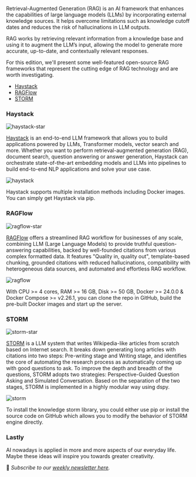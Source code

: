 Retrieval-Augmented Generation (RAG) is an AI framework that enhances the capabilities of large language models (LLMs) by incorporating external knowledge sources. It helps overcome limitations such as knowledge cutoff dates and reduces the risk of hallucinations in LLM outputs.

RAG works by retrieving relevant information from a knowledge base and using it to augment the LLM’s input, allowing the model to generate more accurate, up-to-date, and contextually relevant responses.

For this edition, we'll present some well-featured open-source RAG frameworks that represent the cutting edge of RAG technology and are worth investigating.

-   [Haystack](#haystack)
-   [RAGFlow](#ragflow)
-   [STORM](#storm)

### Haystack

![haystack-star](/assets/blog/rag-frameworks/haystack-star.webp)

[Haystack](https://github.com/deepset-ai/haystack) is an end-to-end LLM framework that allows you to build applications powered by LLMs, Transformer models, vector search and more. Whether you want to perform retrieval-augmented generation (RAG), document search, question answering or answer generation, Haystack can orchestrate state-of-the-art embedding models and LLMs into pipelines to build end-to-end NLP applications and solve your use case.

![haystack](/assets/blog/rag-frameworks/haystack.webp)

Haystack supports multiple installation methods including Docker images. You can simply get Haystack via pip.

### RAGFlow

![ragflow-star](/assets/blog/rag-frameworks/ragflow-star.webp)

[RAGFlow](https://github.com/infiniflow/ragflow) offers a streamlined RAG workflow for businesses of any scale, combining LLM (Large Language Models) to provide truthful question-answering capabilities, backed by well-founded citations from various complex formatted data. It features "Quality in, quality out", template-based chunking, grounded citations with reduced hallucinations, compatibility with heterogeneous data sources, and automated and effortless RAG workflow.

![ragflow](/assets/blog/rag-frameworks/ragflow.webp)

With CPU >= 4 cores, RAM >= 16 GB, Disk >= 50 GB, Docker >= 24.0.0 & Docker Compose >= v2.26.1, you can clone the repo in GitHub, build the pre-built Docker images and start up the server.

### STORM

![storm-star](/assets/blog/rag-frameworks/storm-star.webp)

[STORM](https://github.com/stanford-oval/storm) is a LLM system that writes Wikipedia-like articles from scratch based on Internet search. It breaks down generating long articles with citations into two steps: Pre-writing stage and Writing stage, and identifies the core of automating the research process as automatically coming up with good questions to ask. To improve the depth and breadth of the questions, STORM adopts two strategies: Perspective-Guided Question Asking and Simulated Conversation. Based on the separation of the two stages, STORM is implemented in a highly modular way using dspy.

![storm](/assets/blog/rag-frameworks/storm.webp)

To install the knowledge storm library, you could either use pip or install the source code on GitHub which allows you to modify the behavior of STORM engine directly. 

### Lastly

AI nowadays is applied in more and more aspects of our everyday life. Maybe these ideas will inspire you towards greater creativity.

📧 *Subscribe to our [weekly newsletter here](https://star-history.beehiiv.com/subscribe).*

